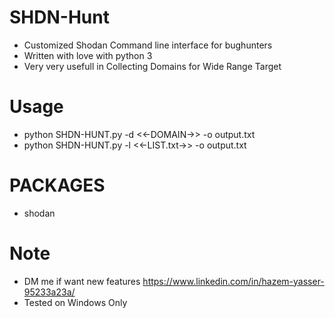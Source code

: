 


# SHDN-Hunt
* Customized Shodan Command line interface for bughunters 
* Written with love with python 3
* Very very usefull in Collecting Domains for Wide Range Target


# Usage
* python SHDN-HUNT.py -d <<-DOMAIN->> -o output.txt
* python SHDN-HUNT.py -l <<-LIST.txt->> -o output.txt

# PACKAGES
* shodan

# Note
* DM me if want new features https://www.linkedin.com/in/hazem-yasser-95233a23a/
* Tested on Windows Only








